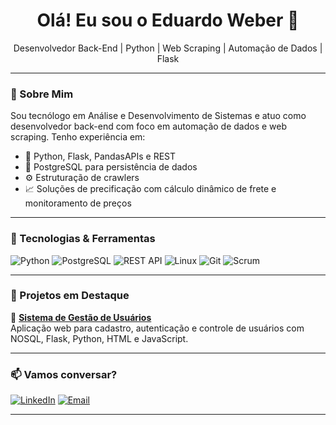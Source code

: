 <h1 align="center">Olá! Eu sou o Eduardo Weber 👋</h1>

<p align="center">
  Desenvolvedor Back-End | Python | Web Scraping | Automação de Dados | Flask
</p>

---

### 🧠 Sobre Mim

Sou tecnólogo em Análise e Desenvolvimento de Sistemas e atuo como desenvolvedor back-end com foco em automação de dados e web scraping. Tenho experiência em:

- 🐍 Python, Flask, PandasAPIs e REST
- 🐘 PostgreSQL para persistência de dados
- ⚙️ Estruturação de crawlers
- 📈 Soluções de precificação com cálculo dinâmico de frete e monitoramento de preços
  
---

### 🚀 Tecnologias & Ferramentas

![Python](https://img.shields.io/badge/-Python-3776AB?style=for-the-badge&logo=python&logoColor=white)
![PostgreSQL](https://img.shields.io/badge/-PostgreSQL-336791?style=for-the-badge&logo=postgresql&logoColor=white)
![REST API](https://img.shields.io/badge/-REST%20APIs-FF6F61?style=for-the-badge)
![Linux](https://img.shields.io/badge/-Linux-FCC624?style=for-the-badge&logo=linux&logoColor=black)
![Git](https://img.shields.io/badge/-Git-F05032?style=for-the-badge&logo=git&logoColor=white)
![Scrum](https://img.shields.io/badge/-Scrum-6DB33F?style=for-the-badge)

---

### 💼 Projetos em Destaque

🔹 [**Sistema de Gestão de Usuários**](https://github.com/Webeross/gestao_usuarios)  
Aplicação web para cadastro, autenticação e controle de usuários com NOSQL, Flask, Python, HTML e JavaScript.

---

### 📫 Vamos conversar?

[![LinkedIn](https://img.shields.io/badge/-LinkedIn-0077B5?style=for-the-badge&logo=linkedin&logoColor=white)](https://www.linkedin.com/in/eduardo-weber-dias/)
[![Email](https://img.shields.io/badge/-Gmail-D14836?style=for-the-badge&logo=gmail&logoColor=white)](mailto:edu_weber_dias@hotmail.com)

---

